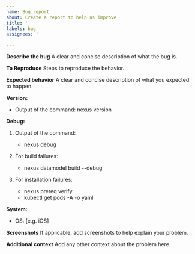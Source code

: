 ```yaml
---
name: Bug report
about: Create a report to help us improve
title: ''
labels: bug
assignees: ''

---
```


**Describe the bug**
A clear and concise description of what the bug is.

**To Reproduce**
Steps to reproduce the behavior.

**Expected behavior**
A clear and concise description of what you expected to happen.

**Version:**
 - Output of the command:    nexus version

**Debug:**

1.  Output of the command:
      - nexus debug
     
3.  For build failures:                  
      - nexus datamodel build --debug

4.  For installation failures:
      - nexus prereq verify
      -  kubectl get pods -A -o yaml


**System:**
 - OS: [e.g. iOS]

**Screenshots**
If applicable, add screenshots to help explain your problem.

**Additional context**
Add any other context about the problem here.
